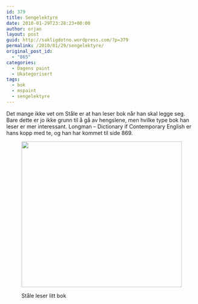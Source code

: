 ```yaml
---
id: 379
title: Sengelektyre
date: 2010-01-29T23:28:23+00:00
author: orjan
layout: post
guid: http://sakligdotno.wordpress.com/?p=379
permalink: /2010/01/29/sengelektyre/
original_post_id:
  - "865"
categories:
  - Dagens paint
  - Ukategorisert
tags:
  - bok
  - mspaint
  - sengelektyre
---
```

Det mange ikke vet om Ståle er at han leser bok når han skal legge seg. Bare dette er jo ikke grunn til å gå av hengslene, men hvilke type bok han leser er mer interessant. Longman &#8211; Dictionary if Contemporary English er hans kopp med te, og han har kommet til side 869.<figure id="attachment_380" style="width: 423px" class="wp-caption aligncenter">

[<img src="http://46.101.118.241/wp-content/uploads/2010/01/stale_ordbok.png" alt="" title="ståle_ordbok" width="423" height="385" class="size-full wp-image-380" srcset="http://46.101.118.241/wp-content/uploads/2010/01/stale_ordbok.png 423w, http://46.101.118.241/wp-content/uploads/2010/01/stale_ordbok-300x273.png 300w" sizes="(max-width: 423px) 100vw, 423px" />](http://46.101.118.241/wp-content/uploads/2010/01/stale_ordbok.png)<figcaption class="wp-caption-text">Ståle leser litt bok</figcaption></figure>
